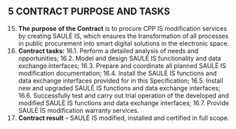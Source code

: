 ## 5	CONTRACT PURPOSE AND TASKS

15. **The purpose** **of the Contract** is to procure CPP IS modification services by creating SAULĖ IS, which ensures the transformation of all processes in public procurement into smart digital solutions in the electronic space.
16. **Contract tasks:**
16.1. Perform a detailed analysis of needs and opportunities;
16.2. Model and design SAULĖ IS functionality and data exchange interfaces;
16.3. Prepare and coordinate all planned SAULĖ IS modification documentation;
16.4. Install the SAULĖ IS functions and data exchange interfaces provided for in this Specification;
16.5. Install new and upgraded SAULĖ IS functions and data exchange interfaces;
16.6. Successfully test and carry out trial operation of the developed and modified SAULĖ IS functions and data exchange interfaces;
16.7. Provide SAULĖ IS modification warranty services.
17. **Contract result** – SAULĖ IS modified, installed and certified in full scope. 
